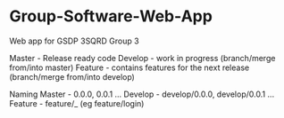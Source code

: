 # Group-Software-Web-App
Web app for GSDP 3SQRD Group 3

Master - Release ready code
Develop - work in progress (branch/merge from/into master)
Feature - contains features for the next release (branch/merge from/into develop)

Naming
Master - 0.0.0, 0.0.1 ...
Develop - develop/0.0.0, develop/0.0.1 ...
Feature - feature/_ (eg feature/login)
